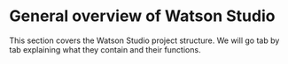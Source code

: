 # General overview of Watson Studio
This section covers the Watson Studio project structure. We will go tab by tab explaining what they contain and their functions.
